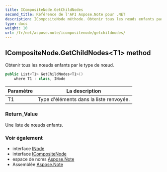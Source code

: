 ```yaml
---
title: ICompositeNode.GetChildNodes
second_title: Référence de l'API Aspose.Note pour .NET
description: ICompositeNode méthode. Obtenir tous les nœuds enfants par le type de nœud.
type: docs
weight: 10
url: /fr/net/aspose.note/icompositenode/getchildnodes/
---
```

## ICompositeNode.GetChildNodes&lt;T1&gt; method

Obtenir tous les nœuds enfants par le type de nœud.

```csharp
public List<T1> GetChildNodes<T1>()
    where T1 : class, INode
```

| Paramètre | La description |
| --- | --- |
| T1 | Type d'éléments dans la liste renvoyée. |

### Return_Value

Une liste de nœuds enfants.

### Voir également

* interface [INode](../../inode/)
* interface [ICompositeNode](../)
* espace de noms [Aspose.Note](../../icompositenode/)
* Assemblée [Aspose.Note](../../../)


